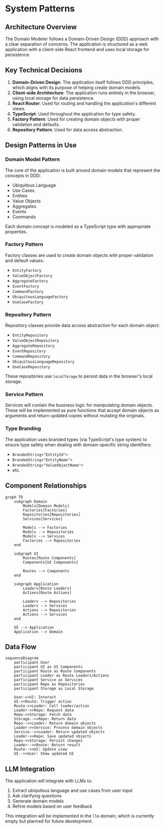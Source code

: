 # System Patterns

## Architecture Overview

The Domain Modeler follows a Domain-Driven Design (DDD) approach with a clear separation of concerns. The application is structured as a web application with a client-side React frontend and uses local storage for persistence.

## Key Technical Decisions

1. **Domain-Driven Design**: The application itself follows DDD principles, which aligns with its purpose of helping create domain models.
2. **Client-side Architecture**: The application runs entirely in the browser, using local storage for data persistence.
3. **React Router**: Used for routing and handling the application's different views.
4. **TypeScript**: Used throughout the application for type safety.
5. **Factory Pattern**: Used for creating domain objects with proper validation and defaults.
6. **Repository Pattern**: Used for data access abstraction.

## Design Patterns in Use

### Domain Model Pattern

The core of the application is built around domain models that represent the concepts in DDD:

- Ubiquitous Language
- Use Cases
- Entities
- Value Objects
- Aggregates
- Events
- Commands

Each domain concept is modeled as a TypeScript type with appropriate properties.

### Factory Pattern

Factory classes are used to create domain objects with proper validation and default values:

- `EntityFactory`
- `ValueObjectFactory`
- `AggregateFactory`
- `EventFactory`
- `CommandFactory`
- `UbiquitousLanguageFactory`
- `UseCaseFactory`

### Repository Pattern

Repository classes provide data access abstraction for each domain object:

- `EntityRepository`
- `ValueObjectRepository`
- `AggregateRepository`
- `EventRepository`
- `CommandRepository`
- `UbiquitousLanguageRepository`
- `UseCaseRepository`

These repositories use `localforage` to persist data in the browser's local storage.

### Service Pattern

Services will contain the business logic for manipulating domain objects. These will be implemented as pure functions that accept domain objects as arguments and return updated copies without mutating the originals.

### Type Branding

The application uses branded types (via TypeScript's type system) to ensure type safety when dealing with domain-specific string identifiers:

- `BrandedString<"EntityId">`
- `BrandedString<"EntityName">`
- `BrandedString<"ValueObjectName">`
- etc.

## Component Relationships

```mermaid
graph TD
    subgraph Domain
        Models[Domain Models]
        Factories[Factories]
        Repositories[Repositories]
        Services[Services]
        
        Models --> Factories
        Models --> Repositories
        Models --> Services
        Factories --> Repositories
    end
    
    subgraph UI
        Routes[Route Components]
        Components[UI Components]
        
        Routes --> Components
    end
    
    subgraph Application
        Loaders[Route Loaders]
        Actions[Route Actions]
        
        Loaders --> Repositories
        Loaders --> Services
        Actions --> Repositories
        Actions --> Services
    end
    
    UI --> Application
    Application --> Domain
```

## Data Flow

```mermaid
sequenceDiagram
    participant User
    participant UI as UI Components
    participant Route as Route Components
    participant Loader as Route Loaders/Actions
    participant Service as Services
    participant Repo as Repositories
    participant Storage as Local Storage
    
    User->>UI: Interact
    UI->>Route: Trigger action
    Route->>Loader: Call loader/action
    Loader->>Repo: Request data
    Repo->>Storage: Fetch data
    Storage-->>Repo: Return data
    Repo-->>Loader: Return domain objects
    Loader->>Service: Process domain objects
    Service-->>Loader: Return updated objects
    Loader->>Repo: Save updated objects
    Repo->>Storage: Persist changes
    Loader-->>Route: Return result
    Route-->>UI: Update view
    UI-->>User: Show updated UI
```

## LLM Integration

The application will integrate with LLMs to:

1. Extract ubiquitous language and use cases from user input
2. Ask clarifying questions
3. Generate domain models
4. Refine models based on user feedback

This integration will be implemented in the `llm` domain, which is currently empty but planned for future development.
